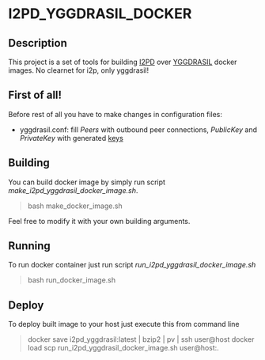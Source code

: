 # I2PD_YGGDRASIL_DOCKER

## Description

This project is a set of tools for building [I2PD](https://i2pd.website/) over [YGGDRASIL](https://yggdrasil-network.github.io/) docker images.
No clearnet for i2p, only yggdrasil!

## First of all!

Before rest of all you have to make changes in configuration files:

* yggdrasil.conf: fill *Peers* with outbound peer connections, *PublicKey* and *PrivateKey* with generated [keys](https://yggdrasil-network.github.io/configuration.html)

## Building

You can build docker image by simply run script *make_i2pd_yggdrasil_docker_image.sh*. 

> bash make_docker_image.sh

Feel free to modify it with your own building arguments.

## Running

To run docker container just run script *run_i2pd_yggdrasil_docker_image.sh*

> bash run_docker_image.sh

## Deploy

To deploy built image to your host just execute this from command line

> docker save i2pd_yggdrasil:latest | bzip2 | pv | ssh user@host docker load
> scp run_i2pd_yggdrasil_docker_image.sh user@host:.

## 